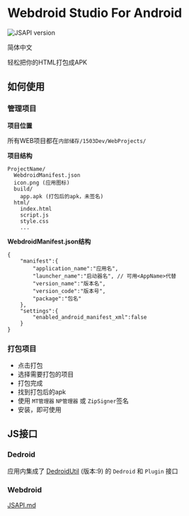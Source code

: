 # Webdroid Studio For Android
![JSAPI version](https://img.shields.io/badge/JSAPI-6-blue)

简体中文

轻松把你的HTML打包成APK
## 如何使用
### 管理项目
**项目位置**

所有WEB项目都在`内部储存/1503Dev/WebProjects/`

**项目结构**

```
ProjectName/
  WebdroidManifest.json
  icon.png (应用图标)
  build/
    app.apk (打包后的apk，未签名)
  html/
    index.html
    script.js
    style.css
    ...
```
**WebdroidManifest.json结构**
```jsonc
{
    "manifest":{
        "application_name":"应用名",
        "launcher_name":"启动器名", // 可用<AppName>代替
        "version_name":"版本名",
        "version_code":"版本号",
        "package":"包名"
    },
    "settings":{
        "enabled_android_manifest_xml":false
    }
}
```
### 打包项目
- 点击打包
- 选择需要打包的项目
- 打包完成
- 找到打包后的apk
- 使用 `MT管理器` `NP管理器` 或 `ZipSigner`签名
- 安装，即可使用

## JS接口
### Dedroid
应用内集成了 [DedroidUtil](https://github.com/TheChuan1503/DedroidUtil/) (版本:9) 的 `Dedroid` 和 `Plugin` 接口
### Webdroid
[JSAPI.md](JSAPI.md)